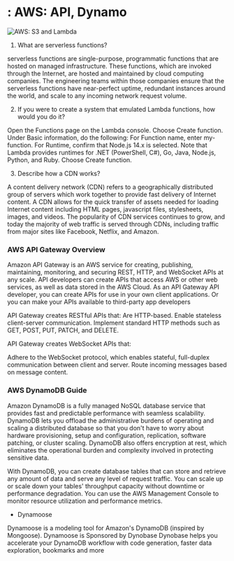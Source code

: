 # : AWS: API, Dynamo

![AWS: S3 and Lambda](https://d2908q01vomqb2.cloudfront.net/1b6453892473a467d07372d45eb05abc2031647a/2017/06/21/Step_Functions_S3_Bucket_Arch-1.png)

1. What are serverless functions?

serverless functions are single-purpose, programmatic functions that are hosted on managed infrastructure. These functions, which are invoked through the Internet, are hosted and maintained by cloud computing companies. The engineering teams within those companies ensure that the serverless functions have near-perfect uptime, redundant instances around the world, and scale to any incoming network request volume.

2. If you were to create a system that emulated Lambda functions, how would you do it?

Open the Functions page on the Lambda console.
Choose Create function.
Under Basic information, do the following:
For Function name, enter my-function.
For Runtime, confirm that Node.js 14.x is selected. Note that Lambda provides runtimes for .NET (PowerShell, C#), Go, Java, Node.js, Python, and Ruby.
Choose Create function.

3. Describe how a CDN works?

A content delivery network (CDN) refers to a geographically distributed group
of servers which work together to provide fast delivery of Internet content.
A CDN allows for the quick transfer of assets needed for loading Internet
content including HTML pages, javascript files, stylesheets, images, and videos.
The popularity of CDN services continues to grow, and today the majority of web
traffic is served through CDNs, including traffic from major sites like 
Facebook, Netflix, and Amazon.

### AWS API Gateway Overview

Amazon API Gateway is an AWS service for creating, publishing, maintaining, monitoring, and securing REST, HTTP, and WebSocket APIs at any scale. API developers can create APIs that access AWS or other web services, as well as data stored in the AWS Cloud. As an API Gateway API developer, you can create APIs for use in your own client applications. Or you can make your APIs available to third-party app developers

API Gateway creates RESTful APIs that:
Are HTTP-based.
Enable stateless client-server communication.
Implement standard HTTP methods such as GET, POST, PUT, PATCH, and DELETE.

API Gateway creates WebSocket APIs that:

Adhere to the WebSocket protocol, which enables stateful, full-duplex communication between client and server.
Route incoming messages based on message content.

### AWS DynamoDB Guide

Amazon DynamoDB is a fully managed NoSQL database service that provides fast and predictable performance with seamless scalability. DynamoDB lets you offload the administrative burdens of operating and scaling a distributed database so that you don't have to worry about hardware provisioning, setup and configuration, replication, software patching, or cluster scaling. DynamoDB also offers encryption at rest, which eliminates the operational burden and complexity involved in protecting sensitive data.

With DynamoDB, you can create database tables that can store and retrieve any amount of data and serve any level of request traffic. You can scale up or scale down your tables' throughput capacity without downtime or performance degradation. You can use the AWS Management Console to monitor resource utilization and performance metrics.

* Dynamoose 

Dynamoose is a modeling tool for Amazon's DynamoDB (inspired by Mongoose).
Dynamoose is Sponsored by Dynobase
Dynobase helps you accelerate your DynamoDB workflow with code generation, faster data exploration, bookmarks and more
